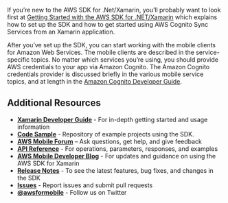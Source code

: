 If you’re new to the AWS SDK for .Net/Xamarin, you’ll probably want to look first at [Getting Started with the AWS SDK for .NET/Xamarin](http://docs.aws.amazon.com/mobile/sdkforxamarin/developerguide/) which explains how to set up the SDK and how to get started using AWS Cognito Sync Services from an Xamarin application.

After you’ve set up the SDK, you can start working with the mobile clients for Amazon Web Services. The mobile clients are described in the service-specific topics. No matter which services you’re using, you should provide AWS credentials to your app via Amazon Cognito. The Amazon Cognito credentials provider is discussed briefly in the various mobile service topics, and at length in the [Amazon Cognito Developer Guide](http://docs.aws.amazon.com/cognito/devguide/).


## Additional Resources

- [**Xamarin Developer Guide**](http://docs.aws.amazon.com/mobile/sdkforxamarin/developerguide/) - For in-depth getting started and usage information
- [**Code Sample**](https://github.com/awslabs/aws-sdk-net-samples) - Repository of example projects using the SDK.
- [**AWS Mobile Forum**](https://forums.aws.amazon.com/forum.jspa?forumID=88) – Ask questions, get help, and give feedback
- [**API Reference**](http://docs.aws.amazon.com/sdkfornet/latest/apidocs/Index.html) - For operations, parameters, responses, and examples
- [**AWS Mobile Developer Blog**](http://mobile.awsblog.com/) - For updates and guidance on using the AWS SDK for Xamarin
- [**Release Notes**](https://aws.amazon.com/releasenotes/.NET) - To see the latest features, bug fixes, and changes in the SDK
- [**Issues**](https://github.com/aws/aws-sdk-net/issues)  - Report issues and submit pull requests
- [**@awsformobile**](https://twitter.com/awsformobile) - Follow us on Twitter
